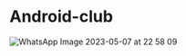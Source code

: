 # Android-club
![WhatsApp Image 2023-05-07 at 22 58 09](https://user-images.githubusercontent.com/108530419/236693861-0c1753ff-78da-4fd7-9b07-ac717d8028d1.jpeg)
